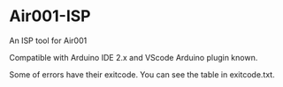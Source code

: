 # Air001-ISP
An ISP tool for Air001

Compatible with Arduino IDE 2.x and VScode Arduino plugin known. 

Some of errors have their exitcode. You can see the table in exitcode.txt. 

